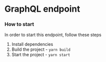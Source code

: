 # GraphQL endpoint

### How to start

In order to start this endpoint, follow these steps

1. Install dependencies
2. Build the project - `yarn build`
3. Start the project - `yarn start`

